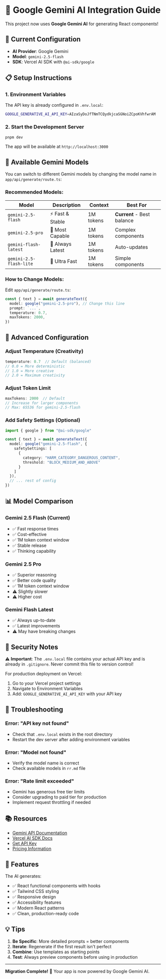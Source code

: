 # 🤖 Google Gemini AI Integration Guide

This project now uses **Google Gemini AI** for generating React components!

## 🎯 Current Configuration

- **AI Provider**: Google Gemini
- **Model**: `gemini-2.5-flash`
- **SDK**: Vercel AI SDK with `@ai-sdk/google`

## 📋 Setup Instructions

### 1. Environment Variables

The API key is already configured in `.env.local`:

```bash
GOOGLE_GENERATIVE_AI_API_KEY=AIzaSyDoJfTNmTCQydkjcaSGNoiZCpoKVhfwrAM
```

### 2. Start the Development Server

```bash
pnpm dev
```

The app will be available at `http://localhost:3000`

## 🚀 Available Gemini Models

You can switch to different Gemini models by changing the model name in `app/api/generate/route.ts`:

### Recommended Models:

| Model | Description | Context | Best For |
|-------|-------------|---------|----------|
| `gemini-2.5-flash` | ⚡ Fast & Stable | 1M tokens | **Current** - Best balance |
| `gemini-2.5-pro` | 🧠 Most Capable | 1M tokens | Complex components |
| `gemini-flash-latest` | 🔄 Always Latest | 1M tokens | Auto-updates |
| `gemini-2.5-flash-lite` | 💨 Ultra Fast | 1M tokens | Simple components |

### How to Change Models:

Edit `app/api/generate/route.ts`:

```typescript
const { text } = await generateText({
  model: google("gemini-2.5-pro"), // Change this line
  prompt: `...`,
  temperature: 0.7,
  maxTokens: 2000,
})
```

## 🔧 Advanced Configuration

### Adjust Temperature (Creativity)

```typescript
temperature: 0.7  // Default (balanced)
// 0.0 = More deterministic
// 1.0 = More creative
// 2.0 = Maximum creativity
```

### Adjust Token Limit

```typescript
maxTokens: 2000  // Default
// Increase for larger components
// Max: 65536 for gemini-2.5-flash
```

### Add Safety Settings (Optional)

```typescript
import { google } from "@ai-sdk/google"

const { text } = await generateText({
  model: google("gemini-2.5-flash", {
    safetySettings: [
      {
        category: "HARM_CATEGORY_DANGEROUS_CONTENT",
        threshold: "BLOCK_MEDIUM_AND_ABOVE"
      }
    ]
  }),
  // ... rest of config
})
```

## 📊 Model Comparison

### Gemini 2.5 Flash (Current)
- ✅ Fast response times
- ✅ Cost-effective
- ✅ 1M token context window
- ✅ Stable release
- ✅ Thinking capability

### Gemini 2.5 Pro
- ✅ Superior reasoning
- ✅ Better code quality
- ✅ 1M token context window
- ⚠️ Slightly slower
- ⚠️ Higher cost

### Gemini Flash Latest
- ✅ Always up-to-date
- ✅ Latest improvements
- ⚠️ May have breaking changes

## 🔐 Security Notes

⚠️ **Important**: The `.env.local` file contains your actual API key and is already in `.gitignore`. Never commit this file to version control!

For production deployment on Vercel:
1. Go to your Vercel project settings
2. Navigate to Environment Variables
3. Add: `GOOGLE_GENERATIVE_AI_API_KEY` with your API key

## 🐛 Troubleshooting

### Error: "API key not found"
- Check that `.env.local` exists in the root directory
- Restart the dev server after adding environment variables

### Error: "Model not found"
- Verify the model name is correct
- Check available models in `rr.md` file

### Error: "Rate limit exceeded"
- Gemini has generous free tier limits
- Consider upgrading to paid tier for production
- Implement request throttling if needed

## 📚 Resources

- [Gemini API Documentation](https://ai.google.dev/docs)
- [Vercel AI SDK Docs](https://sdk.vercel.ai/docs)
- [Get API Key](https://aistudio.google.com/app/apikey)
- [Pricing Information](https://ai.google.dev/pricing)

## 🎨 Features

The AI generates:
- ✅ React functional components with hooks
- ✅ Tailwind CSS styling
- ✅ Responsive design
- ✅ Accessibility features
- ✅ Modern React patterns
- ✅ Clean, production-ready code

## 💡 Tips

1. **Be Specific**: More detailed prompts = better components
2. **Iterate**: Regenerate if the first result isn't perfect
3. **Combine**: Use templates as starting points
4. **Test**: Always preview components before using in production

---

**Migration Complete!** 🎉 Your app is now powered by Google Gemini AI.

